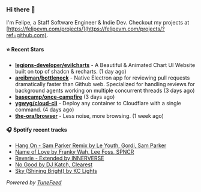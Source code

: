 ### Hi there 👋

I'm Felipe, a Staff Software Engineer & Indie Dev. Checkout my projects at [https://felipevm.com/projects/](https://felipevm.com/projects/?ref=github.com).

#### ⭐ Recent Stars
- **[legions-developer/evilcharts](https://github.com/legions-developer/evilcharts)** - A Beautiful &amp; Animated Chart UI Website built on top of shadcn &amp; recharts. (1 day ago)
- **[areibman/bottleneck](https://github.com/areibman/bottleneck)** - Native Electron app for reviewing pull requests dramatically faster than Github web. Specialized for handling reviews for background agents working on multiple concurrent threads (3 days ago)
- **[basecamp/once-campfire](https://github.com/basecamp/once-campfire)** (3 days ago)
- **[ygwyg/cloud-cli](https://github.com/ygwyg/cloud-cli)** - Deploy any container to Cloudflare with a single command. (4 days ago)
- **[the-ora/browser](https://github.com/the-ora/browser)** - Less noise, more browsing. (1 week ago)

#### 🎧 Spotify recent tracks
- [Hang On - Sam Parker Remix by Le Youth, Gordi, Sam Parker](https://open.spotify.com/track/0DVMyXwq787NiWq75Re0ka)
- [Name of Love by Franky Wah, Lee Foss, SPNCR](https://open.spotify.com/track/7jBeqtv9JMIbZnawM1iTJx)
- [Reverie - Extended by INNERVERSE](https://open.spotify.com/track/6yPvsVTZUHBKNg6yYEayQo)
- [No Good by DJ Katch, Clearest](https://open.spotify.com/track/08PwBZbBAUt5jRPmTwJ43z)
- [Sky (Shining Bright) by KC Lights](https://open.spotify.com/track/1XD6o0qz5kmwZiMLxEZaig)

_Powered by [TuneFeed](https://tunefeed.app?ref=github.com)_
